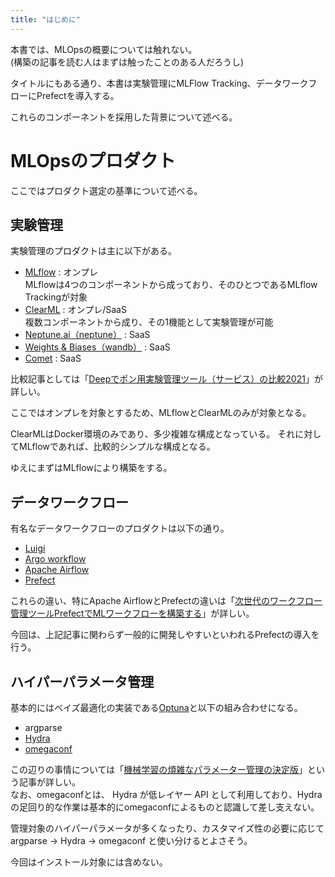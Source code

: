 ```yaml
---
title: "はじめに"
---
```



本書では、MLOpsの概要については触れない。  
(構築の記事を読む人はまずは触ったことのある人だろうし)

タイトルにもある通り、本書は実験管理にMLFlow Tracking、データワークフローにPrefectを導入する。

これらのコンポーネントを採用した背景について述べる。


# MLOpsのプロダクト

ここではプロダクト選定の基準について述べる。

## 実験管理

実験管理のプロダクトは主に以下がある。

- [MLflow](https://mlflow.org/) : オンプレ  
  MLflowは4つのコンポーネントから成っており、そのひとつであるMLflow Trackingが対象
- [ClearML](https://clear.ml/) : オンプレ/SaaS  
  複数コンポーネントから成り、その1機能として実験管理が可能
- [Neptune\.ai（neptune）](https://neptune.ai/) : SaaS
- [Weights & Biases（wandb）](https://wandb.ai/site) : SaaS
- [Comet](https://www.comet.ml/site/) : SaaS

比較記事としては「[Deepでポン用実験管理ツール（サービス）の比較2021](https://qiita.com/fam_taro/items/401ba82e710dca2781eb)」が詳しい。  

ここではオンプレを対象とするため、MLflowとClearMLのみが対象となる。  

ClearMLはDocker環境のみであり、多少複雑な構成となっている。
それに対してMLflowであれば、比較的シンプルな構成となる。

ゆえにまずはMLflowにより構築をする。

## データワークフロー

有名なデータワークフローのプロダクトは以下の通り。

- [Luigi](https://github.com/spotify/luigi)
- [Argo workflow](https://argoproj.github.io/argo-workflows/)
- [Apache Airflow](https://airflow.apache.org/)
- [Prefect](https://www.prefect.io/)

これらの違い、特にApache AirflowとPrefectの違いは「[次世代のワークフロー管理ツールPrefectでMLワークフローを構築する](https://developers.cyberagent.co.jp/blog/archives/38253/)」が詳しい。

今回は、上記記事に関わらず一般的に開発しやすいといわれるPrefectの導入を行う。

## ハイパーパラメータ管理

基本的にはベイズ最適化の実装である[Optuna](https://optuna.org/)と以下の組み合わせになる。

- argparse
- [Hydra](https://hydra.cc/)
- [omegaconf](https://github.com/omry/omegaconf)

この辺りの事情については「[機械学習の煩雑なパラメーター管理の決定版](https://logmi.jp/tech/articles/325087)」という記事が詳しい。  
なお、omegaconfとは、 Hydra が低レイヤー API として利用しており、Hydraの足回り的な作業は基本的にomegaconfによるものと認識して差し支えない。

管理対象のハイパーパラメータが多くなったり、カスタマイズ性の必要に応じて argparse -> Hydra -> omegaconf と使い分けるとよさそう。

今回はインストール対象には含めない。
